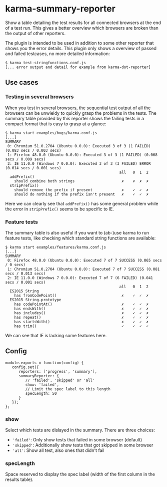 # karma-summary-reporter

Show a table detailing the test results for all connected browsers at the end
of a test run. This gives a better overview which browsers are broken than the
output of other reporters.

The plugin is intended to be used in addition to some other reporter that
shows you the error details. This plugin only shows a overview of passed and
failed testcases, no more detailed information:


```
$ karma test-stringfunctions.conf.js
[... error output and detail for example from karma-dot-reporter]
```

## Use cases

### Testing in several browsers

When you test in several browsers, the sequential test output of all the
browsers can be unwieldy to quickly grasp the problems in the tests. The
summary table provided by this reporter shows the failing tests in a
compact format that is easy to grasp at a glance:

```
$ karma start examples/bugs/karma.conf.js
[...]
SUMMARY
 0: Chromium 51.0.2704 (Ubuntu 0.0.0): Executed 3 of 3 (1 FAILED) (0.083 secs / 0.003 secs)
 1: Firefox 48.0.0 (Ubuntu 0.0.0): Executed 3 of 3 (1 FAILED) (0.068 secs / 0.009 secs)
 2: IE 11.0.0 (Windows 7 0.0.0): Executed 3 of 3 (3 FAILED) ERROR (0.014 secs / 0.001 secs)
                                                   all   0  1  2 
  addPrefix()
    should combine both strings                     ✗    ✗  ✗  ✗ 
  stripPrefix()
    should remove the prefix if present             ✗    ✓  ✓  ✗ 
    should do nothing if the prefix isn't present   ✗    ✓  ✓  ✗ 
```

Here we can clearly see that `addPrefix()` has some general problem while
the error in `stripPrefix()` seems to be specific to IE.


### Feature tests

The summary table is also useful if you want to (ab-)use karma to run 
feature tests, like checking which standard string functions are available:

```
$ karma start examples/features/karma.conf.js
[...]
SUMMARY
 0: Firefox 48.0.0 (Ubuntu 0.0.0): Executed 7 of 7 SUCCESS (0.065 secs / 0 secs)
 1: Chromium 51.0.2704 (Ubuntu 0.0.0): Executed 7 of 7 SUCCESS (0.081 secs / 0.013 secs)
 2: IE 11.0.0 (Windows 7 0.0.0): Executed 7 of 7 (6 FAILED) (0.041 secs / 0.001 secs)
                                                   all   0  1  2 
  ES2015 String
    has fromCodePoint()                             ✗    ✓  ✓  ✗ 
  ES2015 String.prototype
    has codePointAt()                               ✗    ✓  ✓  ✗ 
    has endsWith()                                  ✗    ✓  ✓  ✗ 
    has includes()                                  ✗    ✓  ✓  ✗ 
    has repeat()                                    ✗    ✓  ✓  ✗ 
    has startsWith()                                ✗    ✓  ✓  ✗ 
    has trim()                                      ✓    ✓  ✓  ✓ 
```

We can see that IE is lacking some features here.

## Config

```
module.exports = function(config) {
   config.set({
      reporters: ['progress', 'summary'],
      summaryReporter: {
         // 'failed', 'skipped' or 'all'
         show: 'failed',
         // Limit the spec label to this length
         specLength: 50
      }
   });
};
```

### show

Select which tests are dislayed in the summary. There are three choices:

- `'failed'`: Only show tests that failed in some browser (default)
- `'skipped'`: Additionally show tests that got skipped in some browser
- `'all'`: Show all test, also ones that didn't fail

### specLength

Space reserved to display the spec label (width of the first column in
the results table).

